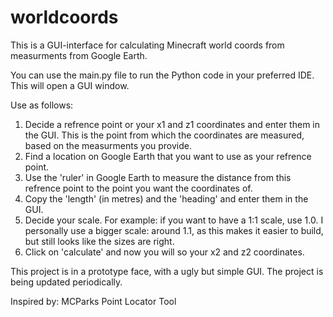 # worldcoords
This is a GUI-interface for calculating Minecraft world coords from measurments from Google Earth.

You can use the main.py file to run the Python code in your preferred IDE. This will open a GUI window.

Use as follows:
1. Decide a refrence point or your x1 and z1 coordinates and enter them in the GUI. This is the point from which the coordinates are measured, based on the measurments you provide.
2. Find a location on Google Earth that you want to use as your refrence point.
3. Use the 'ruler' in Google Earth to measure the distance from this refrence point to the point you want the coordinates of.
4. Copy the 'length' (in metres) and the 'heading' and enter them in the GUI.
5. Decide your scale. For example: if you want to have a 1:1 scale, use 1.0. I personally use a bigger scale: around 1.1, as this makes it easier to build, but still looks like the sizes are right.
6. Click on 'calculate' and now you will so your x2 and z2 coordinates. 


This project is in a prototype face, with a ugly but simple GUI. The project is being updated periodically.

Inspired by: MCParks Point Locator Tool
